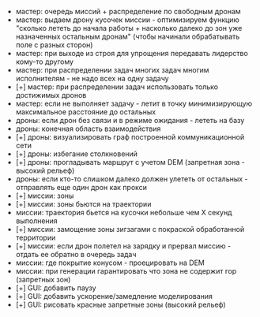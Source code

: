 - мастер: очередь миссий + распределение по свободным дронам
- мастер: выдаем дрону кусочек миссии - оптимизируем функцию "сколько лететь до начала работы + насколько далеко до зон уже назначенных остальным дронам" (чтобы начинали обрабатывать поле с разных сторон)
- мастер: при выходе из строя для упрощения передавать лидерство кому-то другому
- мастер: при распределении задач многих задач многим исполнителям - не надо всех на одну задачу
- [+] мастер: при распределении задач использовать только достижимых дронов
- мастер: если не выполняет задачу - летит в точку минимизирующую максимальное расстояние до остальных
- дроны: если дрон без связи и в режиме ожидания - лететь на базу
- дроны: конечная область взаимодействия
- [+] дроны: визуализировать граф построенной коммуникационной сети
- [+] дроны: избегание столкновений
- [+] дроны: прогладывать маршрут с учетом DEM (запретная зона - высокий рельеф)
- дроны: если кто-то слишком далеко должен улететь от остальных - отправлять еще один дрон как прокси
- [+] миссии: зоны
- [+] миссии: зоны бьются на траектории
- миссии: траектория бьется на кусочки небольше чем Х секунд выполнения
- [+] миссии: замощение зоны зигзагами с покраской обработанной территории
- [+] миссии: если дрон полетел на зарядку и прервал миссию - отдать ее обратно в очередь задач
- миссии: где покрытие конусом - проецировать на DEM
- миссии: при генерации гарантировать что зона не содержит гор (запретных зон)
- [+] GUI: добавить паузу
- [+] GUI: добавить ускорение/замедление моделирования
- [+] GUI: рисовать красные запретные зоны (высокий рельеф)